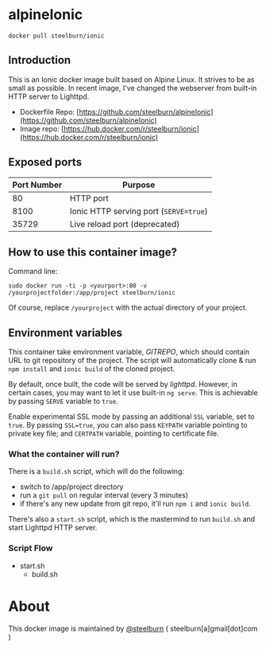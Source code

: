# alpineIonic

``docker pull steelburn/ionic``

<!-- @import "[TOC]" {cmd="toc" depthFrom=1 depthTo=6 orderedList=false} -->

## Introduction

This is an Ionic docker image built based on Alpine Linux. It strives to be as small as possible. In recent image, I've changed the webserver from built-in HTTP server to Lighttpd.

- Dockerfile Repo: [https://github.com/steelburn/alpineIonic](https://github.com/steelburn/alpineIonic)
- Image repo: [https://hub.docker.com/r/steelburn/ionic](https://hub.docker.com/r/steelburn/ionic)

## Exposed ports
| Port Number | Purpose |
|-------------|---------|
|80 | HTTP port |
| 8100| Ionic HTTP serving port (``SERVE=true``)|
| 35729 | Live reload port (deprecated)|


## How to use this container image?
Command line:
```
sudo docker run -ti -p <yourport>:80 -v /yourprojectfolder:/app/project steelburn/ionic
```

Of course, replace ```/yourproject``` with the actual directory of your project.

## Environment variables
This container take environment variable, *GITREPO*, which should contain URL to git repository of the project.
The script will automatically clone & run ``npm install`` and ``ionic build`` of the cloned project.

By default, once built, the code will be served by *lighttpd*. However, in certain cases, you may want to let it use built-in ``ng serve``. This is achievable by passing ``SERVE`` variable to ``true``.

Enable experimental SSL mode by passing an additional ``SSL`` variable, set to ``true``. By passing ``SSL=true``, you can also pass ``KEYPATH`` variable pointing to private key file; and ``CERTPATH`` variable, pointing to certificate file.

### What the container will run?
There is a ``build.sh`` script, which will do the following:
- switch to /app/project directory
- run a ``git pull`` on regular interval (every 3 minutes)
- if there's any new update from git repo, it'll run ``npm i`` and ``ionic build``.

There's also a ``start.sh`` script, which is the mastermind to run ``build.sh`` and start Lighttpd HTTP server.

### Script Flow
- start.sh
    - build.sh
# About
This docker image is maintained by [@steelburn](https://github.com/steelburn) ( steelburn[a]gmail[dot]com )
